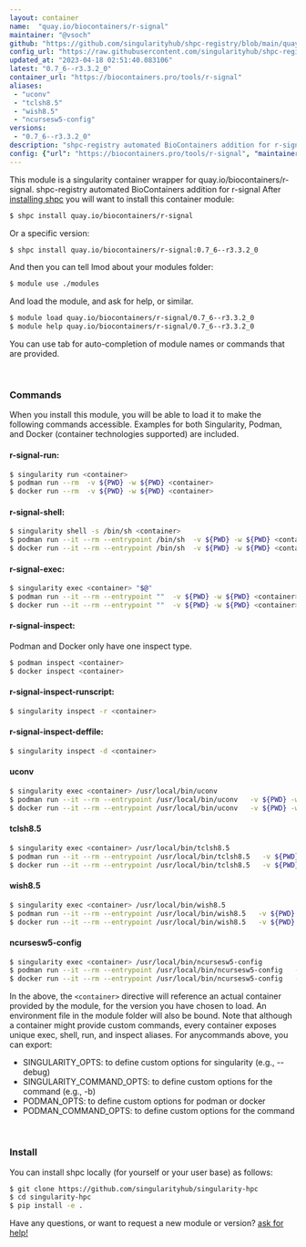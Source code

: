 ```yaml
---
layout: container
name:  "quay.io/biocontainers/r-signal"
maintainer: "@vsoch"
github: "https://github.com/singularityhub/shpc-registry/blob/main/quay.io/biocontainers/r-signal/container.yaml"
config_url: "https://raw.githubusercontent.com/singularityhub/shpc-registry/main/quay.io/biocontainers/r-signal/container.yaml"
updated_at: "2023-04-18 02:51:40.083106"
latest: "0.7_6--r3.3.2_0"
container_url: "https://biocontainers.pro/tools/r-signal"
aliases:
 - "uconv"
 - "tclsh8.5"
 - "wish8.5"
 - "ncursesw5-config"
versions:
 - "0.7_6--r3.3.2_0"
description: "shpc-registry automated BioContainers addition for r-signal"
config: {"url": "https://biocontainers.pro/tools/r-signal", "maintainer": "@vsoch", "description": "shpc-registry automated BioContainers addition for r-signal", "latest": {"0.7_6--r3.3.2_0": "sha256:7c37340f70b9a2ecf9cbefa637d828e8de15af1fbddc486f4bb33972aea470ca"}, "tags": {"0.7_6--r3.3.2_0": "sha256:7c37340f70b9a2ecf9cbefa637d828e8de15af1fbddc486f4bb33972aea470ca"}, "docker": "quay.io/biocontainers/r-signal", "aliases": {"uconv": "/usr/local/bin/uconv", "tclsh8.5": "/usr/local/bin/tclsh8.5", "wish8.5": "/usr/local/bin/wish8.5", "ncursesw5-config": "/usr/local/bin/ncursesw5-config"}}
---
```


This module is a singularity container wrapper for quay.io/biocontainers/r-signal.
shpc-registry automated BioContainers addition for r-signal
After [installing shpc](#install) you will want to install this container module:


```bash
$ shpc install quay.io/biocontainers/r-signal
```

Or a specific version:

```bash
$ shpc install quay.io/biocontainers/r-signal:0.7_6--r3.3.2_0
```

And then you can tell lmod about your modules folder:

```bash
$ module use ./modules
```

And load the module, and ask for help, or similar.

```bash
$ module load quay.io/biocontainers/r-signal/0.7_6--r3.3.2_0
$ module help quay.io/biocontainers/r-signal/0.7_6--r3.3.2_0
```

You can use tab for auto-completion of module names or commands that are provided.

<br>

### Commands

When you install this module, you will be able to load it to make the following commands accessible.
Examples for both Singularity, Podman, and Docker (container technologies supported) are included.

#### r-signal-run:

```bash
$ singularity run <container>
$ podman run --rm  -v ${PWD} -w ${PWD} <container>
$ docker run --rm  -v ${PWD} -w ${PWD} <container>
```

#### r-signal-shell:

```bash
$ singularity shell -s /bin/sh <container>
$ podman run --it --rm --entrypoint /bin/sh  -v ${PWD} -w ${PWD} <container>
$ docker run --it --rm --entrypoint /bin/sh  -v ${PWD} -w ${PWD} <container>
```

#### r-signal-exec:

```bash
$ singularity exec <container> "$@"
$ podman run --it --rm --entrypoint ""  -v ${PWD} -w ${PWD} <container> "$@"
$ docker run --it --rm --entrypoint ""  -v ${PWD} -w ${PWD} <container> "$@"
```

#### r-signal-inspect:

Podman and Docker only have one inspect type.

```bash
$ podman inspect <container>
$ docker inspect <container>
```

#### r-signal-inspect-runscript:

```bash
$ singularity inspect -r <container>
```

#### r-signal-inspect-deffile:

```bash
$ singularity inspect -d <container>
```


#### uconv

```bash
$ singularity exec <container> /usr/local/bin/uconv
$ podman run --it --rm --entrypoint /usr/local/bin/uconv   -v ${PWD} -w ${PWD} <container> -c " $@"
$ docker run --it --rm --entrypoint /usr/local/bin/uconv   -v ${PWD} -w ${PWD} <container> -c " $@"
```


#### tclsh8.5

```bash
$ singularity exec <container> /usr/local/bin/tclsh8.5
$ podman run --it --rm --entrypoint /usr/local/bin/tclsh8.5   -v ${PWD} -w ${PWD} <container> -c " $@"
$ docker run --it --rm --entrypoint /usr/local/bin/tclsh8.5   -v ${PWD} -w ${PWD} <container> -c " $@"
```


#### wish8.5

```bash
$ singularity exec <container> /usr/local/bin/wish8.5
$ podman run --it --rm --entrypoint /usr/local/bin/wish8.5   -v ${PWD} -w ${PWD} <container> -c " $@"
$ docker run --it --rm --entrypoint /usr/local/bin/wish8.5   -v ${PWD} -w ${PWD} <container> -c " $@"
```


#### ncursesw5-config

```bash
$ singularity exec <container> /usr/local/bin/ncursesw5-config
$ podman run --it --rm --entrypoint /usr/local/bin/ncursesw5-config   -v ${PWD} -w ${PWD} <container> -c " $@"
$ docker run --it --rm --entrypoint /usr/local/bin/ncursesw5-config   -v ${PWD} -w ${PWD} <container> -c " $@"
```



In the above, the `<container>` directive will reference an actual container provided
by the module, for the version you have chosen to load. An environment file in the
module folder will also be bound. Note that although a container
might provide custom commands, every container exposes unique exec, shell, run, and
inspect aliases. For anycommands above, you can export:

 - SINGULARITY_OPTS: to define custom options for singularity (e.g., --debug)
 - SINGULARITY_COMMAND_OPTS: to define custom options for the command (e.g., -b)
 - PODMAN_OPTS: to define custom options for podman or docker
 - PODMAN_COMMAND_OPTS: to define custom options for the command

<br>

### Install

You can install shpc locally (for yourself or your user base) as follows:

```bash
$ git clone https://github.com/singularityhub/singularity-hpc
$ cd singularity-hpc
$ pip install -e .
```

Have any questions, or want to request a new module or version? [ask for help!](https://github.com/singularityhub/singularity-hpc/issues)
